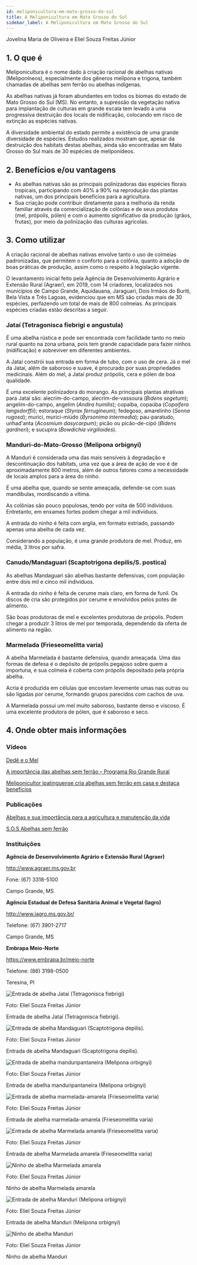 ```yaml
---
id: meliponicultura-em-mato-grosso-do-sul
title: A Meliponicultura em Mato Grosso do Sul
sidebar_label: A Meliponicultura em Mato Grosso do Sul
---
```


<div className="center-textArticle">Jovelina Maria de Oliveira e Eliel Souza Freitas Júnior</div>

## **1. O que é**

Meliponicultura é o nome dado à criação racional de abelhas
nativas (Meliponíneos), especialmente dos gêneros melípona e
trigona, também chamadas de abelhas sem ferrão ou abelhas
indígenas.

As abelhas nativas já foram abundantes em todos os biomas do
estado de Mato Grosso do Sul (MS). No entanto, a supressão da
vegetação nativa para implantação de culturas em grande escala
tem levado a uma progressiva destruição dos locais de
nidificação, colocando em risco de extinção as espécies nativas.

A diversidade ambiental do estado permite a existência de uma
grande diversidade de espécies. Estudos realizados mostram
que, apesar da destruição dos habitats destas abelhas, ainda são
encontradas em Mato Grosso do Sul mais de 30 espécies de
meliponídeos.

## **2. Benefícios e/ou vantagens**

- As abelhas nativas são as principais polinizadoras das
  espécies florais tropicais, participando com 40% a 90% na
  reprodução das plantas nativas, um dos principais benefícios
  para a agricultura.
- Sua criação pode contribuir diretamente para a melhoria da
  renda familiar através da comercialização de colônias e de
  seus produtos (mel, própolis, pólen) e com o aumento
  significativo da produção (grãos, frutas), por meio da
  polinização das culturas agrícolas.

## **3. Como utilizar**

A criação racional de abelhas nativas envolve tanto o uso de
colmeias padronizadas, que permitem o conforto para a colônia,
quanto a adoção de boas práticas de produção, assim como o
respeito à legislação vigente.

O levantamento inicial feito pela Agência de Desenvolvimento
Agrário e Extensão Rural (Agraer), em 2019, com 14 criadores,
localizados nos municípios de Campo Grande, Aquidauana,
Jaraguari, Dois Irmãos do Buriti, Bela Vista e Três Lagoas,
evidenciou que em MS são criadas mais de 30 espécies,
perfazendo um total de mais de 800 colmeias. As principais
espécies criadas estão descritas a seguir.

### Jataí (Tetragonisca fiebrigi e angustula)

É uma abelha
rústica e pode ser encontrada com facilidade tanto no meio rural
quanto na zona urbana, pois tem grande capacidade para fazer
ninhos (nidificação) e sobreviver em diferentes ambientes.

A Jataí constrói sua entrada em forma de tubo, com o uso de cera.
Já o mel da Jataí, além de saboroso e suave, é procurado por
suas propriedades medicinais. Além do mel, a Jataí produz
própolis, cera e pólen de boa qualidade.

É uma excelente polinizadora do morango. As principais plantas
atrativas para Jataí são: alecrim-do-campo, alecrim-de-vassoura
(_Bidens segetum_); angelim-do-campo, angelim (_Andira humilis_);
copaíba, copaúba (_Copaifera langsdorffii_); estoraque (_Styrax
ferrugineum_); fedegoso, amarelinho (_Senna rugosa_); murici,
murici-miúdo (_Byrsonima intermedia_); pau-paratudo, unhad'anta (_Acosmium dasycarpum_); picão ou picão-de-cipó (_Bidens
gardneri_); e sucupira (_Bowdichia virgilioides_).

### Manduri-do-Mato-Grosso (Melipona orbignyi)

A Manduri é
considerada uma das mais sensíveis à degradação e
descontinuação dos habitats, uma vez que a área de ação de voo
é de aproximadamente 800 metros, além de outros fatores como
a necessidade de locais amplos para a área do ninho.

É uma abelha que, quando se sente ameaçada, defende-se com
suas mandíbulas, mordiscando a vítima.

As colônias são pouco populosas, tendo por volta de 500
indivíduos. Entretanto, em enxames fortes podem chegar a mil
indivíduos.

A entrada do ninho é feita com argila, em formato estriado,
passando apenas uma abelha de cada vez.

Considerando a população, é uma grande produtora de mel.
Produz, em média, 3 litros por safra.

### Canudo/Mandaguari (Scaptotrigona depilis/S. postica)

As
abelhas Mandaguari são abelhas bastante defensivas, com
população entre dois mil e cinco mil indivíduos.

A entrada do ninho é feita de cerume mais claro, em forma de
funil. Os discos de cria são protegidos por cerume e envolvidos
pelos potes de alimento.

São boas produtoras de mel e excelentes produtoras de própolis.
Podem chegar a produzir 3 litros de mel por temporada,
dependendo da oferta de alimento na região.

### Marmelada (Frieseomelitta varia)

A abelha Marmelada é
bastante defensiva, quando ameaçada. Uma das formas de
defesa é o depósito de própolis pegajoso sobre quem a
importuna, e sua colmeia é coberta com própolis depositado pela
própria abelha.

Acria é produzida em células que encostam levemente umas nas
outras ou são ligadas por cerume, formando grupos parecidos
com cachos de uva.

A Marmelada possui um mel muito saboroso, bastante denso e
viscoso. É uma excelente produtora de pólen, que é saboroso e
seco.

## **4. Onde obter mais informações**

### Vídeos

[Dedê e o Mel](https://bit.ly/3b2e1H5)

[A importância das abelhas sem ferrão – Programa Rio Grande Rural](https://youtu.be/np2isGsFvg4)

[Meliponicultor ipatinguense cria abelhas sem ferrão em casa e destaca benefícios](https://youtu.be/A5xRo5HEsVI)

### Publicações

[Abelhas e sua importância para a agricultura e manutenção da vida](https://www.embrapa.br/meio-norte/abelhas)

[S.O.S Abelhas sem ferrão](http://sosabelhassemferrao.com.br/site/)

### Instituições

**Agência de Desenvolvimento Agrário e Extensão Rural (Agraer)**

http://www.agraer.ms.gov.br

Fone: (67) 3318-5100

Campo Grande, MS

**Agência Estadual de Defesa Sanitária Animal e Vegetal (Iagro)**

http://www.iagro.ms.gov.br/

Telefone: (67) 3901-2717

Campo Grande, MS

**Embrapa Meio-Norte**

https://www.embrapa.br/meio-norte

Telefone: (86) 3198-0500

Teresina, PI

![Entrada de abelha Jataí (Tetragonisca fiebrigi)](img/docs/24_meliponicultura/FOTO_01.jpg)

Foto: Eliel Souza Freitas Júnior

<div className="center-textImage">
Entrada de abelha Jataí (Tetragonisca fiebrigi).
</div>

![Entrada de abelha Mandaguari (Scaptotrigona depilis).](img/docs/24_meliponicultura/FOTO_02.jpg)

Foto: Eliel Souza Freitas Júnior

<div className="center-textImage">
Entrada de abelha Mandaguari (Scaptotrigona depilis).
</div>

![Entrada de abelha manduripantaneira (Melipona orbignyi)](img/docs/24_meliponicultura/FOTO_03.jpg)

Foto: Eliel Souza Freitas Júnior

<div className="center-textImage">
Entrada de abelha manduripantaneira (Melipona orbignyi)
</div>

![Entrada de abelha marmelada-amarela (Frieseomelitta varia)](img/docs/24_meliponicultura/FOTO_04.jpg)

Foto: Eliel Souza Freitas Júnior

<div className="center-textImage">
Entrada de abelha marmelada-amarela (Frieseomelitta varia)
</div>

<div className="image-Box">

![Entrada de abelha Marmelada amarela (Frieseomelitta varia)](img/docs/24_meliponicultura/FOTO_05.jpg)

Foto: Eliel Souza Freitas Júnior

</div>

<div className="center-textImage">
Entrada de abelha Marmelada amarela (Frieseomelitta varia)
</div>

<div className="image-Box">

![Ninho de abelha Marmelada amarela](img/docs/24_meliponicultura/FOTO_06.jpg)

Foto: Eliel Souza Freitas Júnior

</div>

<div className="center-textImage">
Ninho de abelha Marmelada amarela
</div>

<div className="image-Box">

![Entrada de abelha Manduri (Melipona orbignyi)](img/docs/24_meliponicultura/FOTO_07.jpg)

Foto: Eliel Souza Freitas Júnior

</div>

<div className="center-textImage">
Entrada de abelha Manduri (Melipona orbignyi)
</div>

<div className="image-Box">

![Ninho de abelha Manduri](img/docs/24_meliponicultura/FOTO_08.jpg)

Foto: Eliel Souza Freitas Júnior

</div>

<div className="center-textImage">
Ninho de abelha Manduri
</div>
